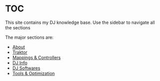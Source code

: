 

# TOC

This site contains my DJ knowledge base.
Use the sidebar to navigate all the sections


The major sections are:

* [About](about.md)
* [Traktor](traktor.md)
* [Mappings & Controllers](free_mappings.md)
* [DJ Info](dj_tutorials.md)
* [DJ Softwares](dj_collection_converters.md)
* [Tools & Optimization](free_dj_tools.md)

    



